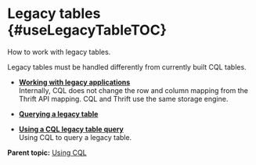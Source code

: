 # Legacy tables {#useLegacyTableTOC}

How to work with legacy tables.

Legacy tables must be handled differently from currently built CQL tables.

-   **[Working with legacy applications](../../cql/cql_using/useLegacyTables.md)**  
Internally, CQL does not change the row and column mapping from the Thrift API mapping. CQL and Thrift use the same storage engine.
-   **[Querying a legacy table](../../cql/cql_using/useQueryLegacyTables.md)**  

-   **[Using a CQL legacy table query](../../cql/cql_using/useCQL3QueryLegacyTables.md)**  
Using CQL to query a legacy table.

**Parent topic:** [Using CQL](../../cql/cql_using/useAboutCQL.md)

